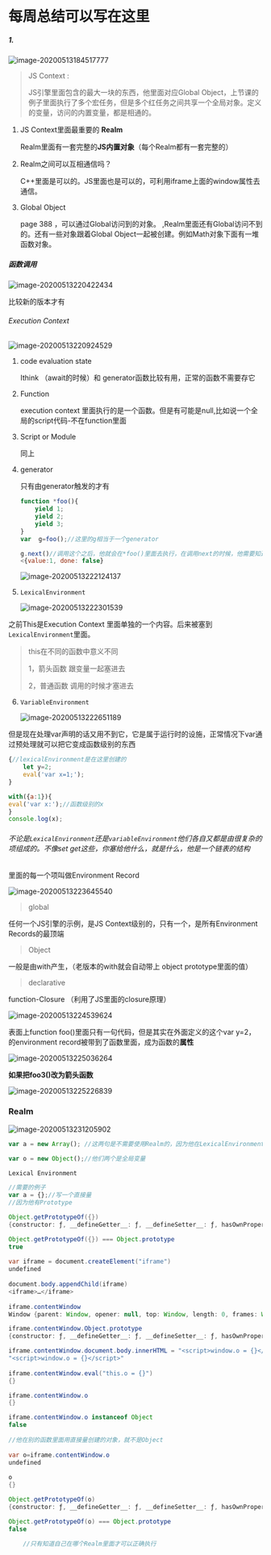 # 每周总结可以写在这里

##### 1.

![image-20200513184517777](C:\Users\dell\AppData\Roaming\Typora\typora-user-images\image-20200513184517777.png)

> JS Context :
>
>    JS引擎里面包含的最大一块的东西，他里面对应Global Object，上节课的例子里面执行了多个宏任务，但是多个红任务之间共享一个全局对象。定义的变量，访问的内置变量，都是相通的。

1. JS Context里面最重要的 **Realm**

   ​    Realm里面有一套完整的**JS内置对象**（每个Realm都有一套完整的）

2. Realm之间可以互相通信吗？

    C++里面是可以的。JS里面也是可以的，可利用iframe上面的window属性去通信。

3. Global Object

   page 388 ，可以通过Global访问到的对象。 ,Realm里面还有Global访问不到的。还有一些对象跟着Global  Object一起被创建。例如Math对象下面有一堆函数对象。

##### 函数调用

![image-20200513220422434](C:\Users\dell\AppData\Roaming\Typora\typora-user-images\image-20200513220422434.png)

比较新的版本才有

###### Execution Context

![image-20200513220924529](C:\Users\dell\AppData\Roaming\Typora\typora-user-images\image-20200513220924529.png)



1. code evaluation state 

    Ithink （await的时候）和 generator函数比较有用，正常的函数不需要存它

2. Function

   execution context 里面执行的是一个函数。但是有可能是null,比如说一个全局的script代码-不在function里面

3. Script or  Module

   同上

4. generator

   只有由generator触发的才有

   ```js
   function *foo(){
       yield 1;
       yield 2;
       yield 3;
   }
   var  g=foo();//这里的g相当于一个generator
   
   g.next()//调用这个之后，他就会在*foo()里面去执行，在调用next的时候，他需要知道知己是在哪一个generator里面执行的，generator是为generator语句量身打造的，也是专门为yield语句打造的，在*foo()里面执行其他的语句都不需要知道（var g=foo(),g这个generator)
   <{value:1, done: false}
   
   
   ```

   ![image-20200513222124137](C:\Users\dell\AppData\Roaming\Typora\typora-user-images\image-20200513222124137.png)

5. `LexicalEnvironment`

   ![image-20200513222301539](C:\Users\dell\AppData\Roaming\Typora\typora-user-images\image-20200513222301539.png)

之前This是Execution Context 里面单独的一个内容。后来被塞到`LexicalEnvironment`里面。

> this在不同的函数中意义不同
>
> 1，箭头函数  跟变量一起塞进去
>
> 2，普通函数 调用的时候才塞进去

6. `VariableEnvironment`

   ![image-20200513222651189](C:\Users\dell\AppData\Roaming\Typora\typora-user-images\image-20200513222651189.png)

但是现在处理var声明的话又用不到它，它是属于运行时的设施，正常情况下var通过预处理就可以把它变成函数级别的东西

```javascript
{//lexicalEnvironment是在这里创建的
    let y=2;
    eval('var x=1;');
}

with({a:1}){
eval('var x:');//函数级别的x
}
console.log(x);
```



###### 不论是`LexicalEnvironment`还是`variableEnvironment`他们各自又都是由很复杂的项组成的。不像set get这些，你塞给他什么，就是什么，他是一个链表的结构

里面的每一个项叫做Environment Record

![image-20200513223645540](C:\Users\dell\AppData\Roaming\Typora\typora-user-images\image-20200513223645540.png)

> global 

任何一个JS引擎的示例，是JS Context级别的，只有一个，是所有Environment Records的最顶端

> Object

一般是由with产生，（老版本的with就会自动带上 object prototype里面的值）

> declarative

function-Closure （利用了JS里面的closure原理）

![image-20200513224539624](C:\Users\dell\AppData\Roaming\Typora\typora-user-images\image-20200513224539624.png)

表面上function foo()里面只有一句代码，但是其实在外面定义的这个var y=2，的environment record被带到了函数里面，成为函数的**属性**





![image-20200513225036264](C:\Users\dell\AppData\Roaming\Typora\typora-user-images\image-20200513225036264.png)

**如果把foo3()改为箭头函数**

![image-20200513225226839](C:\Users\dell\AppData\Roaming\Typora\typora-user-images\image-20200513225226839.png)



### Realm

![image-20200513231205902](C:\Users\dell\AppData\Roaming\Typora\typora-user-images\image-20200513231205902.png)

```javascript
var a = new Array(); //这两句是不需要使用Realm的，因为他在LexicalEnvironment里面就可以取到这个函数

var o = new Object();//他们两个是全局变量

Lexical Environment

//需要的例子
var a = {};//写一个直接量
//因为他有Prototype


```

```java
Object.getPrototypeOf({})
{constructor: ƒ, __defineGetter__: ƒ, __defineSetter__: ƒ, hasOwnProperty: ƒ, __lookupGetter__: ƒ, …}

Object.getPrototypeOf({}) === Object.prototype
true
    
var iframe = document.createElement("iframe")
undefined
    
document.body.appendChild(iframe)
<iframe>​…​</iframe>​
    
iframe.contentWindow
Window {parent: Window, opener: null, top: Window, length: 0, frames: Window, …}

iframe.contentWindow.Object.prototype
{constructor: ƒ, __defineGetter__: ƒ, __defineSetter__: ƒ, hasOwnProperty: ƒ, __lookupGetter__: ƒ, …}

iframe.contentWindow.document.body.innerHTML = "<script>window.o = {}</script>"
"<script>window.o = {}</script>"
    
iframe.contentWindow.eval("this.o = {}")
{}

iframe.contentWindow.o
{}

iframe.contentWindow.o instanceof Object
false
    
//他在别的函数里面用直接量创建的对象，就不是Object
    
var o=iframe.contentWindow.o
undefined
    
o
{}

Object.getPrototypeOf(o)
{constructor: ƒ, __defineGetter__: ƒ, __defineSetter__: ƒ, hasOwnProperty: ƒ, __lookupGetter__: ƒ, …}

Object.getPrototypeOf(o) === Object.prototype
false
    
    //只有知道自己在哪个Realm里面才可以正确执行
```



